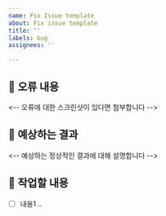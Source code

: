 ```yaml
---
name: Fix Issue template
about: Fix issue template
title: ''
labels: bug
assignees: ''

---
```


## 🍃 오류 내용
<-- 오류에 대한 스크린샷이 있다면 첨부합니다 -->

## 🍃 예상하는 결과
<-- 예상하는 정상적인 결과에 대해 설명합니다 -->

## 🍃 작업할 내용
<!-- 체크 리스트 타입으로 할 일을 분류합니다 -->
- [ ] 내용1 ..
